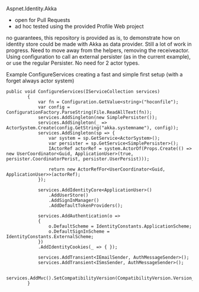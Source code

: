 Aspnet.Identity.Akka

- open for Pull Requests
- ad hoc tested using the provided Profile Web project

no guarantees, this repository is provided as is, to demonstrate how on identity store could be made with Akka as data provider. Still a lot of work in progress. Need to move away from the helpers, removing the receiveactor. Using configuration to call an external persister (as in the current example), or use the regular Persister. No need for 2 actor types.

Example ConfigureServices creating a fast and simple first setup (with a forget always actor system)
```
public void ConfigureServices(IServiceCollection services)
        {
            var fn = Configuration.GetValue<string>("hoconfile");
            var config = ConfigurationFactory.ParseString(File.ReadAllText(fn));
            services.AddSingleton(new SimplePersister());
            services.AddSingleton(_ => ActorSystem.Create(config.GetString("akka.systemname"), config));
            services.AddSingleton(sp => {
                var system = sp.GetService<ActorSystem>();
                var persister = sp.GetService<SimplePersister>();
                IActorRef actorRef = system.ActorOf(Props.Create(() => new UserCoordinator<Guid, ApplicationUser>(true, persister.CoordinatorPerist, persister.UserPersist)));

                return new ActorRefFor<UserCoordinator<Guid, ApplicationUser>>(actorRef);
            });

            services.AddIdentityCore<ApplicationUser>()
                .AddUserStore()
                .AddSignInManager()
                .AddDefaultTokenProviders();

            services.AddAuthentication(o =>
            {
                o.DefaultScheme = IdentityConstants.ApplicationScheme;
                o.DefaultSignInScheme = IdentityConstants.ExternalScheme;
            })
            .AddIdentityCookies(_ => { });

            services.AddTransient<IEmailSender, AuthMessageSender>();
            services.AddTransient<ISmsSender, AuthMessageSender>();

            services.AddMvc().SetCompatibilityVersion(CompatibilityVersion.Version_2_1);
        }
```
